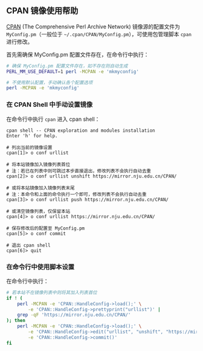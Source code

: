 
## CPAN 镜像使用帮助


[CPAN](https://www.cpan.org/) (The Comprehensive Perl Archive Network) 镜像源的配置文件为 `MyConfig.pm`（一般位于 `~/.cpan/CPAN/MyConfig.pm`），可使用包管理脚本 `cpan` 进行修改。

首先需确保 MyConfig.pm 配置文件存在，在命令行中执行：

```bash
# 确保 MyConfig.pm 配置文件存在，如不存在则自动生成
PERL_MM_USE_DEFAULT=1 perl -MCPAN -e 'mkmyconfig'

# 不使用默认配置，手动确认各个配置选项
perl -MCPAN -e 'mkmyconfig'
```

### 在 CPAN Shell 中手动设置镜像

在命令行中执行 `cpan` 进入 cpan shell：

```shell
cpan shell -- CPAN exploration and modules installation
Enter 'h' for help.

# 列出当前的镜像设置
cpan[1]> o conf urllist

# 将本站镜像加入镜像列表首位
# 注：若已在列表中则可跳过本步直接退出，修改列表不会执行自动去重
cpan[2]> o conf urllist unshift https://mirror.nju.edu.cn/CPAN/

# 或将本站镜像加入镜像列表末尾
# 注：本命令和上面的命令执行一个即可，修改列表不会执行自动去重
cpan[3]> o conf urllist push https://mirror.nju.edu.cn/CPAN/

# 或清空镜像列表，仅保留本站
cpan[4]> o conf urllist https://mirror.nju.edu.cn/CPAN/

# 保存修改后的配置至 MyConfig.pm
cpan[5]> o conf commit

# 退出 cpan shell
cpan[6]> quit
```

### 在命令行中使用脚本设置

在命令行中执行：

```bash
# 若本站不在镜像列表中则将其加入列表首位
if ! (
    perl -MCPAN -e 'CPAN::HandleConfig->load();' \
        -e 'CPAN::HandleConfig->prettyprint("urllist")' |
    grep -qF 'https://mirror.nju.edu.cn/CPAN/'
); then
    perl -MCPAN -e 'CPAN::HandleConfig->load();' \
        -e 'CPAN::HandleConfig->edit("urllist", "unshift", "https://mirror.nju.edu.cn/CPAN/");' \
        -e 'CPAN::HandleConfig->commit()'
fi
```
